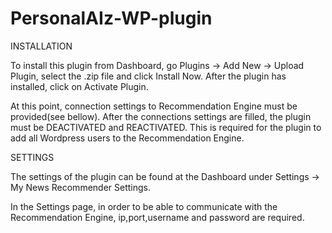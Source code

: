 # PersonalAIz-WP-plugin

INSTALLATION

To install this plugin from Dashboard, go Plugins -> Add New -> Upload Plugin, 
select the .zip file and click Install Now. After the plugin has installed,
click on Activate Plugin.

At this point, connection settings to Recommendation Engine must be provided(see bellow).
After the connections settings are filled, the plugin must be DEACTIVATED and REACTIVATED.
This is required for the plugin to add all Wordpress users to the Recommendation Engine.



SETTINGS

The settings of the plugin can be found at the Dashboard under Settings -> My News Recommender Settings.

In the Settings page, in order to be able to communicate with the Recommendation Engine,
ip,port,username and password are required.
